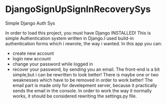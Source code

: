 # DjangoSignUpSignInRecoverySys
Simple Django Auth Sys

In order to load this project, you must have Django INSTALLED!
This is simple Authentication system written in Django.I used
build-in authentication forms which i rewrote, the way i wanted.
In this app you can:
- create new account
- login new account
- change your password while logged in
- recover your password, by sending you an email.
The front-end is a bit simple,but i can be rewritten to look better!
There is maybe one or two weaknesses which have to be removed in order to work better!
The email part is made only for develepment server, because it practically sends the email
in the console. In order to work the way it normally works, it should be considered 
rewriting the settings.py file.
